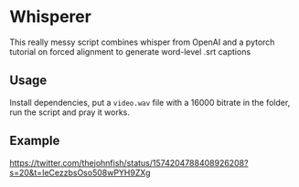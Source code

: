 # Whisperer

This really messy script combines whisper from OpenAI and a pytorch tutorial on forced alignment to generate word-level .srt captions

## Usage

Install dependencies, put a `video.wav` file with a 16000 bitrate in the folder, run the script and pray it works.

## Example

https://twitter.com/thejohnfish/status/1574204788408926208?s=20&t=IeCezzbsOso508wPYH9ZXg
